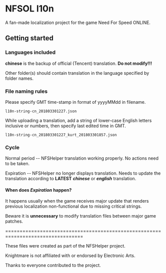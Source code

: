 # NFSOL l10n

A fan-made localization project for the game Need For Speed ONLINE.

## Getting started

### Languages included

**chinese** is the backup of official (Tencent) translation. **Do not modify!!!**

Other folder(s) should contain translation in the language specified by folder names.

### File naming rules

Please specify GMT time-stamp in format of yyyyMMdd in filename.

```
l10n-string-cn_201803301227.json
```

While uploading a translation, add a string of lower-case English letters inclusive or numbers, then specify last edited time in GMT.

```
l10n-string-cn_201803301227_kurt_201803301857.json
```

### Cycle

Normal period -- NFSHelper translation working properly. No actions need to be taken.

Expiration -- NFSHelper no longer displays translation. Needs to update the translation according to **LATEST** ***chinese*** or ***english*** translation.

#### When does *Expiration* happen?

It happens usually when the game receives major update that renders previous localization non-functional due to missing critical strings.

Beware it is **unnecessary** to modify translation files between major game patches.

=================================================================================

These files were created as part of the NFSHelper project.

Knightmare is not affiliated with or endorsed by Electronic Arts.

Thanks to everyone contributed to the project.
